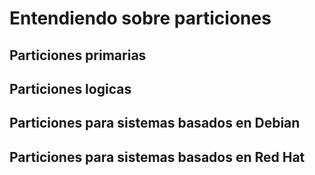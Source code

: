 # Entendiendo sobre particiones
## Particiones primarias
## Particiones logicas

## Particiones para sistemas basados en Debian

## Particiones para sistemas basados en Red Hat

